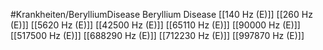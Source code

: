 #Krankheiten/BerylliumDisease
Beryllium Disease
[[140 Hz (E)]]
[[260 Hz (E)]]
[[5620 Hz (E)]]
[[42500 Hz (E)]]
[[65110 Hz (E)]]
[[90000 Hz (E)]]
[[517500 Hz (E)]]
[[688290 Hz (E)]]
[[712230 Hz (E)]]
[[997870 Hz (E)]]